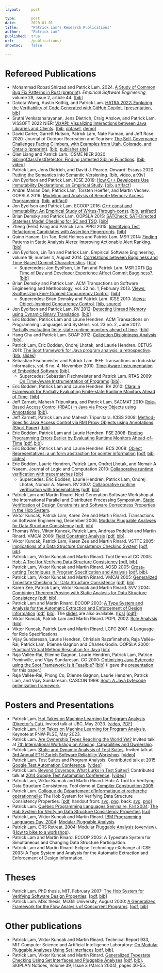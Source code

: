 ```yaml
---
layout:     post

type:       post
date:       2020-01-01
title:      "Patrick Lam's Research Publications"
author:     "Patrick Lam"
published:  true
url:        /publications/
showtoc:    false

---
```


<style>
.pager { display:none; }
.intro-header .post-heading .meta { display:none; }
</style>

# Refereed Publications

<ul>
  <li>Mohammad Robati Shirzad and Patrick Lam. 2024. <a href="/papers/23.emse.rust-bug-patterns.pdf">A Study of Common Bug Fix Patterns in Rust (preprint)</a>. <i>Empirical Software Engineering</i>, volume 29, issue 2, article 44. [<a href="/papers/23.emse.rust-bug-patterns.bib">bib</a>]</li>
  <li>Dakota Wong, Austin Kothig, and Patrick Lam. <a href="/papers/22.hatra.copilot-verifiability.pdf">HATRA 2022: Exploring the Verifiability of Code Generated with GitHub Copilot</a>. [<a href="https://docs.google.com/presentation/d/15Tl-X9b3GoDVRnfxQ8OWeDXCWjfIRF9-ICF7HG1enxA/edit#slide=id.g1ae5bed488b_0_11">presentation</a>, <a href="/papers/22.hatra.copilot-verifiability.bib">bib</a>]</li>
  <li>Sruthi Venkatanarayanan, Jens Dietrich, Craig Anslow, and Patrick Lam. VISSOFT 2022 NIER: <a href="/papers/22.vissoft.api-surface-usage.pdf">VizAPI: Visualizing Interactions between Java Libraries and Clients</a>. [<a href="/papers/22.vissoft.api-surface-usage.bib">bib</a>, <a href="https://zenodo.org/record/6951140">dataset</a>, <a href="https://sruthivenkat.github.io/VizAPI-graph/">demo</a>]</li>
  <li>David Carter, Garrett Hutson, Patrick Lam, Nate Furman, and Jeff Rose. 2020. Journal of Outdoor Recreation and Tourism: <a href="/papers/20.jort.climbers-self-governance.pdf">The Self-Governance Challenges Facing Climbers, with Examples from Utah, Colorado, and Ontario (preprint)</a>. [<a href="/papers/20.jort.climbers-self-governance.bib">bib</a>, <a href="https://www.sciencedirect.com/science/article/abs/pii/S2213078020300475">publisher site</a>]</li>
  <li>Qian Liang and Patrick Lam. ICSME NIER 2020: <a href="/papers/20.icsme.nier.hierarchy-analysis.pdf">SiblingClassTestDetector: Finding Untested Sibling Functions</a>. [<a href="/papers/20.icsme.nier.hierarchy-analysis.bib">bib</a>, <a href="https://www.youtube.com/watch?v=r4KE5de5pl0">video</a>]</li>
  <li>Patrick Lam, Jens Dietrich, and David J. Pearce. Onward! Essays 2020: <a href="/papers/20.onward.semsemver.pdf">Putting the Semantics into Semantic Versioning</a>. [<a href="/papers/20.onward.semsemver.bib">bib</a>, <a href="https://youtu.be/Pr4q0J1x7iI">video</a>, <a href="https://arxiv.org/abs/2008.07069">arXiv</a>]</li>
  <li>Jon Eyolfson and Patrick Lam. ICSE 2019: <a href="/papers/19.icse.empirical-static-const.pdf">How C++ Developers Use Immutability Declarations: an Empirical Study</a>. [<a href="/papers/19.icse.empirical-static-const.bib">bib</a>, <a href="https://zenodo.org/record/2577579">artifact</a>]</li>
  <li>Andrei Marian Dan, Patrick Lam, Torsten Hoefler, and Martin Vechev. OOPSLA 2016: <a href="/papers/16.oopsla.rma-alloy.pdf">Modeling and Analysis of Remote Memory Access Programming</a>. [<a href="/papers/16.oopsla.rma-alloy.bib">bib</a>, <a href="/files/rma-alloy.xz">artifact</a>]</li>
  <li>Jon Eyolfson and Patrick Lam. ECOOP 2016: <a href="/papers/16.ecoop.dynamic-immutability.pdf">C++ const and Immutability: An Empirical Study of Writes-Through-const</a>. [<a href="/papers/16.ecoop.dynamic-immutability.bib">bib</a>, <a href="http://drops.dagstuhl.de/opus/frontdoor.php?source_opus=6124">artifact</a>]</li>
  <li>Brian Demsky and Patrick Lam. OOPSLA 2015: <a href="/papers/15.oopsla.satcheck.pdf">SATCheck: SAT-Directed Stateless Model Checking for SC and TSO</a>. [<a href="/papers/15.oopsla.satcheck.bib">bib</a>]</li>
  <li>Zheng (Felix) Fang and Patrick Lam. PPPJ 2015: <a href="/papers/15.pppj.af-analysis.pdf">Identifying Test Refactoring Candidates with Assertion Fingerprints</a>. [<a href="/papers/15.pppj.af-analysis.bib">bib</a>]</li>
  <li>Quinn Hanam, Lin Tan, Reid Holmes and Patrick Lam. MSR 2014: <a href="/papers/14.msr.saa.pdf">Finding Patterns in Static Analysis Alerts: Improving Actionable Alert Ranking</a>. [<a href="/papers/14.msr.saa.bib">bib</a>]</li>
  <li>Jon Eyolfson, Lin Tan and Patrick Lam. Empirical Software Engineering, volume 19, number 4, August 2014. <a href="/papers/13.emse.bugginess.pdf">Correlations between Bugginess and Time-Based Commit Characteristics</a>. [<a href="/papers/13.emse.bugginess.bib">bib</a>]</li>
<li style="list-style-type:none"><ul>
  <li> Supercedes: Jon Eyolfson, Lin Tan and Patrick Lam. MSR 2011: <a href="/papers/11.msr.time-of-day.pdf">Do Time of Day and Developer Experience Affect Commit Bugginess?</a>. [<a href="/papers/11.msr.time-of-day.bib">bib</a>] </li>
</ul>
</li>
  <li>Brian Demsky and Patrick Lam. ACM Transactions on Software Engineering and Methodology, vol. 22 no. 1, February 2013. <a href="/papers/11.tosem.views.pdf">Views: Synthesizing Fine-Grained Concurrency Control</a>. [<a href="/papers/12.tosem.views.bib">bib</a>]</li>
<li style="list-style-type:none"><ul>
  <li> Supercedes: Brian Demsky and Patrick Lam. ICSE 2010: <a href="/papers/10.icse.views.pdf">Views: Object-Inspired Concurrency Control</a>. [<a href="/papers/10.icse.views.bib">bib</a>, <a href="http://demsky.eecs.uci.edu/views/Views.tgz">source</a>] </li>
</ul>
</li>
  <li>Jon Eyolfson and Patrick Lam. RV 2012: <a href="/papers/12.rv.unread.pdf">Detecting Unread Memory using Dynamic Binary Translation</a>. [<a href="/papers/12.rv.unread.bib">bib</a>]</li>
  <li>Eric Bodden, Patrick Lam and Laurie Hendren. ACM Transactions on Programming Languages and Systems, vol. 23 no. 2, June 2012. <a href="/papers/12.toplas.tm.pdf">Partially evaluating finite-state runtime monitors ahead of time</a>. [<a href="/papers/12.toplas.tm.bib">bib</a>].</li>
  <li>Hang Chu and Patrick Lam. SOAP 2012: <a href="/papers/12.soap.disjointness.pdf">Collection Disjointness Analysis</a>. [<a href="/papers/12.soap.disjointness.bib">bib</a>].</li>
  <li>Patrick Lam, Eric Bodden, Ondrej Lhotak, and Laurie Hendren. CETUS 2011: <a href="/papers/11.cetus.soot.pdf">The Soot framework for Java program analysis: a retrospective</a>. [<a href="/papers/11.cetus.soot.bib">bib</a>, <a href="/papers/11.cetus.soot.talk.pdf">slides</a>] </li>
  <li>Sebastian Fischmeister and Patrick Lam. IEEE Transactions on Industrial Informatics, vol. 6 no. 4, November 2010.  <a href="/papers/10.tii.instrumentation.pdf">Time-Aware Instrumentation of Embedded Software</a> [<a href="/papers/10.tii.instrumentation.bib">bib</a>].</li>
<li style="list-style-type:none"><ul>
  <li>Supercedes: Sebastian Fischmeister and Patrick Lam. RTAS 2009: <a href="/papers/09.rtas.timed-instrumentation.pdf">On Time-Aware Instrumentation of Programs</a> [<a href="/papers/09.rtas.timed-instrumentation.bib">bib</a>].</li>
</ul>
</li>
  <li>Eric Bodden, Patrick Lam and Laurie Hendren. RV 2010: <a href="/papers/10.rv.clara.pdf">Clara: a Framework for Partially Evaluating Finite-state Runtime Monitors Ahead of Time</a>. [<a href="/papers/10.rv.clara.bib">bib</a>]</li>
  <li>Jeff Zarnett, Mahesh Tripunitara, and Patrick Lam. SACMAT 2010: <a href="/papers/10.sacmat.rbac.pdf">Role-Based Access Control (RBAC) in Java via Proxy Objects using Annotations</a> [<a href="/papers/10.sacmat.rbac.bib">bib</a>].</li>
  <li>Jeff Zarnett, Patrick Lam and Mahesh Tripunitara. ICISS 2009: <a href="/papers/09.iciss.proxy-objects.pdf">Method-Specific Java Access Control via RMI Proxy Objects using Annotations (Short Paper)</a> [<a href="/papers/09.iciss.proxy-objects.bib">bib</a>].</li>
  <li>Eric Bodden, Patrick Lam and Laurie Hendren. FSE 2008: <a href="/papers/08.fse.rt-ahead.ps">Finding Programming Errors Earlier by Evaluating Runtime Monitors Ahead-of-Time</a> [<a href="/papers/08.fse.rt-ahead.pdf">pdf</a>, <a href="/papers/08.fse.rt-ahead.bib">bib</a>].</li>
  <li>Eric Bodden, Patrick Lam and Laurie Hendren. BCS 2008: <a href="/papers/08.bcs.object-representatives.ps">Object Representatives: a uniform abstraction for pointer information</a> [<a href="/papers/08.bcs.object-representatives.pdf">pdf</a>, <a href="/papers/08.bcs.object-representatives.bib">bib</a>, <a href="/papers/08.bcs.object-representatives.slides.pdf">slides</a>].</li>
<li>Eric Bodden, Laurie Hendren, Patrick Lam, Ondrej Lhotak, and Nomair A. Naeem. Journal of Logic and Computation 2010: <a href="/papers/08.jlc.collaborative.pdf">Collaborative runtime verification with tracematches</a> [<a href="/papers/08.jlc.collaborative.bib">bib</a>]</li>
<li style="list-style-type:none"><ul>
  <li>Supercedes: Eric Bodden, Laurie Hendren, Patrick Lam, Ondrej Lhotak, Nomair A. Naeem. RV 2007: <a href="/papers/07.rv.crv.ps">Collaborative runtime verification with tracematches</a> [<a href="/papers/07.rv.crv.pdf">pdf</a>, <a href="/papers/07.rv.crv.bib">bib</a>].</li>
</ul>
</li>
  <li>Patrick Lam and Martin Rinard. Next Generation Software Workshop at the International Parallel and Distributed Processing Symposium. <a href="/papers/07.ngs.hob.pdf">Static Verification of Design Constraints and Software Correctness Properties in the Hob System</a>.</li>
  <li>Viktor Kuncak, Patrick Lam, Karen Zee and Martin Rinard.  Transactions
on Software Engineering, December 2006.  
<a href="/papers/06.tse.mpa.ps">Modular Pluggable
Analyses for Data Structure Consistency</a>  
[<a href="/papers/06.tse.mpa.pdf">pdf</a>, <a href="/papers/06.tse.mpa.bib">bib</a>].</li>
  <li>Thomas Wies, Viktor Kuncak, Patrick Lam, Andreas Podelski and Martin Rinard.  VMCAI 2006: <a href="/papers/06.vmcai.fca.ps">Field Constraint Analysis</a> [<a href="/papers/06.vmcai.fca.pdf">pdf</a>, <a href="/papers/06.vmcai.fca.bib">bib</a>].</li>
  <li>Viktor Kuncak, Patrick Lam, Karen Zee and Martin Rinard.  VSTTE 2005: <a href="/papers/05.ifip.kuncak.lam.zee.rinard.implications.ps">Implications of a Data Structure Consistency Checking System</a> [<a href="/papers/05.ifip.kuncak.lam.zee.rinard.implications.pdf">pdf</a>, <a href="/papers/05.ifip.kuncak.lam.zee.rinard.implications.bib">bib</a>].</li>
  <li>Patrick Lam, Viktor Kuncak and Martin Rinard.  Tool Demo at CC 2005: 
<a href="/papers/cc05.lam.kuncak.rinard.ps">Hob: A Tool for Verifying Data Structure Consistency</a> [<a href="/papers/cc05.lam.kuncak.rinard.pdf">pdf</a>, <a href="/papers/cc05.bib">bib</a>].</li>
  <li>Patrick Lam, Viktor Kuncak and Martin Rinard.  AOSD 2005: <a href="/papers/aosd05.lam.kuncak.rinard.ps">Cross-cutting Techniques in Program Specification and Analysis</a> [<a href="/papers/aosd05.lam.kuncak.rinard.pdf">pdf</a>, <a href="/papers/aosd05.bib">bib</a>].</li>
  <li>Patrick Lam, Viktor Kuncak and Martin Rinard.  VMCAI 2005:  <a href="/papers/vmcai05.lam.kuncak.rinard.ps">Generalized Typestate Checking for Data Structure Consistency</a> [<a href="/papers/vmcai05.lam.kuncak.rinard.pdf">pdf</a>, <a href="/papers/vmcai05.bib">bib</a>].</li>
  <li>Karen Zee, Patrick Lam, Viktor Kuncak and Martin Rinard.  SVV 2004: <a href="/papers/svv04.zee.lam.kuncak.rinard.ps">Combining Theorem Proving with Static Analysis for Data Structure Consistency</a> [<a href="/papers/svv04.zee.lam.kuncak.rinard">pdf</a>, <a href="/papers/svv04.bib">bib</a>].</li>
  <li>Patrick Lam and Martin Rinard.  ECOOP 2003: <a href="/papers/ecoop03.tokens.ps">A Type System and Analysis for the Automatic Extraction and Enforcement of Design Information</a> [<a href="/papers/ecoop03.tokens.pdf">pdf</a>, <a href="/papers/ecoop03.tokens.bib">bib</a>].  The <a href="/papers/ecoop03.tokens-talk.ps">slides</a> are also available. (<a href="/papers/ecoop03.tokens-talk.ps">[ps]</a> <a href="/papers/ecoop03.tokens-talk.pdf">[pdf]</a>) </li>
  <li>Viktor Kuncak, Patrick Lam and Martin Rinard.  POPL 2002:  <a href="/papers/RoleAnalysis.ps.gz">
 Role Analysis</a> [<a href="/papers/RoleAnalysis.bib">bib</a>].  </li>
  <li>Viktor Kuncak, Patrick Lam and Martin Rinard.  LCPC 2001:  
 A Language for Role Specifications.  </li>
  <li>Vijay Sundaresan, Laurie Hendren, Chrislain Razafimahefa, Raja Vall&eacute;e-Rai,
 Patrick Lam, Etienne Gagnon and Charles Godin.  OOPSLA 2000:  <a href="/papers/vta.ps">Practical Virtual Method Resolution for Java</a> [<a href="/papers/vta.bib">bib</a>].  </li>
  <li>Raja Vall&eacute;e-Rai, Etienne Gagnon, Laurie Hendren, Patrick Lam, 
Patrice Pominville, and Vijay Sundaresan.  CC 2000: <a href="/papers/cc2000.ps">Optimizing Java Bytecode using the Soot Framework: Is it Feasible?</a> [<a href="/papers/cc2000.bib">bib</a>] (I gave the <a href="/papers/cctalk.ps">presentation</a> for this paper.)</li>
  <li>Raja Vall&eacute;e-Rai, Phong Co, Etienne Gagnon, Laurie Hendren, Patrick Lam, and Vijay Sundaresan. CASCON 1999: <a href="/papers/99.cascon.soot.pdf">Soot: A Java bytecode optimization framework</a>.</li>
</ul>

# Posters and Presentations
<ul>
  <li>Patrick Lam. <a href="https://docs.google.com/presentation/d/1uiaVoXXjhqhJ_DiX1ddWLGeDOQ6GWkvo_DJwB8MpPLY">Hot Takes on Machine Learning for Program Analysis (Director's Cut).</a> Invited talk at UBC, May 2023. [<a href="https://www.youtube.com/watch?v=dtd6PZnX1bc">video</a>, <a href="/presentations/23.ubc.hot-takes.pdf">PDF</a>]</li>
  <li>Patrick Lam. <a href="https://docs.google.com/presentation/d/1PqIhzYytfMKjmxPz-B34TWwC27XNcZxC6B8uaYg_ssU">Hot Takes on Machine Learning for Program Analysis.</a> Keynote at PNW-PLSE, May 2023.</li>
  <li>Patrick Lam. <a href="/presentations/16.iwaco.ownership-types-in-the-world.pdf">Are Ownership Types Reaching the World Yet?</a> Invited talk at <a href="http://2016.ecoop.org/track/IWACO-2016">7th International Workshop on Aliasing, Capabilities and Ownership</a>.</li>
  <li>Patrick Lam. <a href="/presentations/15.srw.test-analysis.pdf">Static and Dynamic Analysis of Test Suites</a>. Invited talk at <a href="http://www.srl.inf.ethz.ch/workshop2015.php">3rd Annual ETH Zurich Software Reliability Workshop</a>. [<a href="https://www.youtube.com/watch?v=wblbI9LQdYQ">video</a>]</li>
  <li>Patrick Lam. <a href="https://docs.google.com/presentation/d/1DMROLd1Vy61Ji3qHSil-vVvAIJuMoMQbVlmUX9iHdjc/">Test Suites and Program Analysis</a>. Contributed talk at <a href="https://developers.google.com/google-test-automation-conference/2015/">2015 Google Test Automation Conference</a>. [<a href="https://www.youtube.com/watch?v=dH7bXocxPR0&index=24&list=PLSIUOFhnxEiCWGsN9t5A-XOhRbmz54IS1">video</a>]</li>
  <li>Patrick Lam. <a href="http://goo.gl/tVGzy3">Beyond Coverage: What Lurks in Test Suites?</a> Contributed talk at <a href="https://developers.google.com/google-test-automation-conference/2014/presentations">2014 Google Test Automation Conference</a>. [<a href="http://www.youtube.com/watch?v=hoCqnb7_N9o&list=PLSIUOFhnxEiDFckNDSjKWqOCtd8ksJrh4&index=1">video</a>]</li>
  <li>Patrick Lam, Viktor Kuncak and Martin Rinard.  Hob: A Tool for Verifying Data Structure Consistency.  Tool demo at <a href="http://www.etaps05.inf.ed.ac.uk/MainConferences/conference.html#cc">Compiler Construction 2005</a>.</li>
  <li>Patrick Lam.  <a href="http://www.iro.umontreal.ca/~jaumard/Conferences_and_Seminars/Seminaire_DIRO/Abstracts/Lam_Winter_2005.htm">Colloque du D&eacute;partement d'Informatique et recherche op&eacute;rationnelle</a>: The Hob System for Verifying Data Structure Consistency Properties. [<a href="/papers/udem.pdf">pdf</a>, handout front: <a href="/papers/udem.handout.front.svg">svg</a>, <a href="/papers/udem.handout.front.png">png</a>, back: <a href="/papers/udem.handout.back.svg">svg</a>, <a href="/papers/udem.handout.back.png">png</a>]</li>
  <li>Patrick Lam.  <a href="http://www.iro.umontreal.ca/~monnier/qcpls/11-2004.html.en">Qu&eacute;bec Programming Languages Seminaire, Fall 2004</a>: <a href="http://plam.csail.mit.edu//papers/qcpls.pdf">The Hob System for Verifying Data Structure Consistency Properties</a> [<a href="http://plam.csail.mit.edu//papers/qcpls.sxi">sxi</a>].</li>
  <li>Patrick Lam, Viktor Kuncak and Martin Rinard.  <a href="http://www.research.ibm.com/compsci/plansoft/plday/plday2004.html">IBM Programming Languages Day, 2004</a>: <a href="http://plam.csail.mit.edu//papers/plday04-modules-talk.ps">Modular Pluggable Analysis</a>.</li>
  <li>Patrick Lam.  CRS Retreat, 2004: <a href="/papers/crs04.modules-overview.talk.ps">Modular Pluggable Analysis (overview)</a>.  (<a href="http://plam.csail.mit.edu/~plam/capecod-travel-fiasco/ride.html">How to bike to a workshop</a>).</li>
  <li>Patrick Lam and Martin Rinard.  ECOOP 2003: A Typestate System for Simultaneous and Changing Data Structure Participation.</li>
  <li>Patrick Lam and Martin Rinard.  Eclipse Technology eXchange at ICSE 2003: A Type System and Analysis for the Automatic Extraction and Enforcement of Design Information.</li>
</ul>

# Theses
<ul>
  <li>Patrick Lam. PhD thesis, MIT, February 2007: <a href="/papers/plam-thesis.ps">The Hob System for Verifying Software Design Properties</a>. [<a href="/papers/plam-thesis.pdf">pdf</a>, <a href="/papers/plam-thesis.bib">bib</a>]</li>
  <li>Patrick Lam. MSc thesis, McGill University, August 2000: <a href="/papers/plam-mscThesis.ps">A Generalized Framework for the Flow Analysis of Concurrent Programs</a>. [<a href="/papers/plam-mscThesis.pdf">pdf</a>, <a href="/papers/plam-mscThesis.bib">bib</a>]</li>
</ul>

# Other publications

<ul>
  <li>Patrick Lam, Viktor Kuncak and Martin Rinard.  Technical Report 933, MIT Computer Science and Artificial Intelligence Laboratory: <a href="/papers/OnModularPluggableAnalyses.ps">On Modular Pluggable Analyses Using Set Interfaces</a> [<a href="/papers/OnModularPluggableAnalyses.pdf">pdf</a>, <a href="/papers/OnModularPluggableAnalyses.bib">bib</a>].</li> 
  <li>Patrick Lam, Viktor Kuncak and Martin Rinard.  <a href="/papers/GeneralizedTypestate.ps">Generalized Typestate Checking Using Set Interfaces and Pluggable Analyses</a> [<a href="/papers/GeneralizedTypestate.pdf">pdf</a>, <a href="/papers/GeneralizedTypestate.bib">bib</a>]. SIGPLAN Notices, Volume 39, Issue 3 (March 2004), pages 46-55.</li>
</ul>
